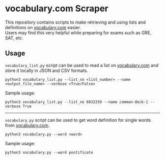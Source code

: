 # vocabulary.com Scraper

This repository contains scripts to make retrieving and using lists and definitions on <a href=www.vocabulary.com>vocabulary.com</a> easier. <br/>
Users may find this very helpful while preparing for exams such as GRE, SAT, etc. <br/>

## Usage

`vocabulary_list.py` script can be used to read a list on <a href=www.vocabulary.com>vocabulary.com</a> and store it locally in JSON and CSV formats.
```shell
python3 vocabulary_list.py --list_no <list_number> --name <output_file_name> --verbose <True/False>
```
Sample usage:
```shell
python3 vocabulary_list.py --list_no 6832259 --name common-deck-1 --verbose True
```
<hr></hr>

`vocabulary.py` script can be used to get word definition for single words from <a href=www.vocabulary.com>vocabulary.com</a>.
```shell
python3 vocabulary.py --word <word>
```
Sample usage:
```shell
python3 vocabulary.py --word pontificate
```